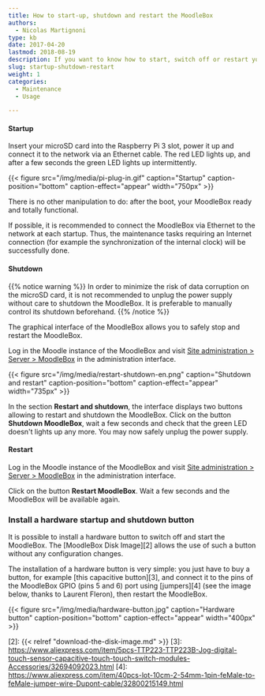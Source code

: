 ```yaml
---
title: How to start-up, shutdown and restart the MoodleBox
authors:
  - Nicolas Martignoni
type: kb
date: 2017-04-20
lastmod: 2018-08-19
description: If you want to know how to start, switch off or restart your MoodleBox correctly, here is the desired information
slug: startup-shutdown-restart
weight: 1
categories:
  - Maintenance
  - Usage

---
```

#### Startup

Insert your microSD card into the Raspberry Pi 3 slot, power it up and connect it to the network via an Ethernet cable. The red LED lights up, and after a few seconds the green LED lights up intermittently.

{{< figure src="/img/media/pi-plug-in.gif" caption="Startup" caption-position="bottom" caption-effect="appear" width="750px" >}}

There is no other manipulation to do: after the boot, your MoodleBox ready and totally functional.

If possible, it is recommended to connect the MoodleBox via Ethernet to the network at each startup. Thus, the maintenance tasks requiring an Internet connection (for example the synchronization of the internal clock) will be successfully done.

#### Shutdown

{{% notice warning %}}
In order to minimize the risk of data corruption on the microSD card, it is not recommended to unplug the power supply without care to shutdown the MoodleBox. It is preferable to manually control its shutdown beforehand.
{{% /notice %}}

The graphical interface of the MoodleBox allows you to safely stop and restart the MoodleBox.

Log in the Moodle instance of the MoodleBox and visit [Site administration > Server > MoodleBox][1] in the administration interface.

{{< figure src="/img/media/restart-shutdown-en.png" caption="Shutdown and restart" caption-position="bottom" caption-effect="appear" width="735px" >}}

In the section __Restart and shutdown__, the interface displays two buttons allowing to restart and shutdown the MoodleBox. Click on the button __Shutdown MoodleBox__, wait a few seconds and check that the green LED doesn't lights up any more. You may now safely unplug the power supply.

#### Restart

Log in the Moodle instance of the MoodleBox and visit [Site administration > Server > MoodleBox][1] in the administration interface.

Click on the button __Restart MoodleBox__. Wait a few seconds and the MoodleBox will be available again.

### Install a hardware startup and shutdown button

It is possible to install a hardware button to switch off and start the MoodleBox. The [MoodleBox Disk Image][2] allows the use of such a button without any configuration changes.

The installation of a hardware button is very simple: you just have to buy a button, for example [this capacitive button][3], and connect it to the pins of the MoodleBox GPIO (pins 5 and 6) port using [jumpers][4] (see the image below, thanks to Laurent Fleron), then restart the MoodleBox.

{{< figure src="/img/media/hardware-button.jpg" caption="Hardware button" caption-position="bottom" caption-effect="appear" width="400px" >}}

 [1]: http://moodlebox.home/admin/tool/moodlebox/index.php
 [2]: {{< relref "download-the-disk-image.md" >}}
 [3]: https://www.aliexpress.com/item/5pcs-TTP223-TTP223B-Jog-digital-touch-sensor-capacitive-touch-touch-switch-modules-Accessories/32694092023.html
 [4]: https://www.aliexpress.com/item/40pcs-lot-10cm-2-54mm-1pin-feMale-to-feMale-jumper-wire-Dupont-cable/32800215149.html
